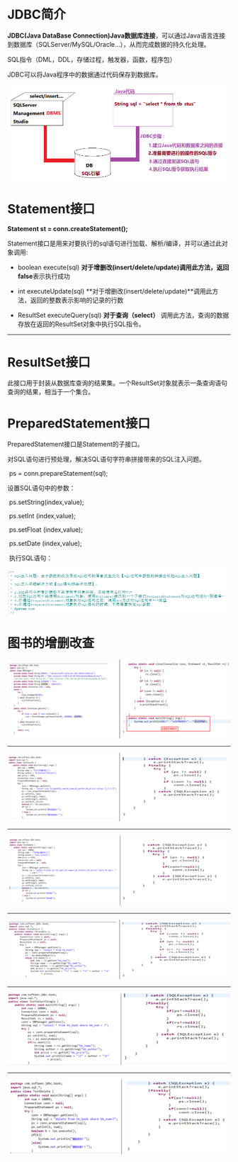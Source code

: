 # JDBC简介

**JDBC(Java DataBase Connection)Java数据库连接**，可以通过Java语言连接到数据库（SQLServer/MySQL/Oracle…），从而完成数据的持久化处理。

SQL指令（DML，DDL，存储过程，触发器，函数，程序包）

JDBC可以将Java程序中的数据通过代码保存到数据库。

![](img/6-1.png)

# Statement接口

**Statement st = conn.createStatement();**

Statement接口是用来对要执行的sql语句进行加载、解析/编译，并可以通过此对象调用:

- boolean execute(sql)  **对于增删改(insert/delete/update)**调用此方法，返回**false**表示执行成功

- int executeUpdate(sql)  **对于增删改(insert/delete/update)**调用此方法，返回的整数表示影响的记录的行数

- ResultSet executeQuery(sql) **对于查询（select）** 调用此方法，查询的数据存放在返回的ResultSet对象中执行SQL指令。

** **

# ResultSet接口

此接口用于封装从数据库查询的结果集。一个ResultSet对象就表示一条查询语句查询的结果，相当于一个集合。

# PreparedStatement接口

PreparedStatement接口是Statement的子接口。

对SQL语句进行预处理，解决SQL语句字符串拼接带来的SQL注入问题。

​     ps = conn.prepareStatement(sql);

设置SQL语句中的参数：

​     ps.setString(index,value);

​	ps.setInt (index,value);

​	ps.setFloat (index,value);

​	ps.setDate (index,value);

​	执行SQL语句：

![](img/6-2.png)

# 图书的增删改查

![](img/6-3.png)

---

![](img/6-4.png)

---

![](img/6-5.png)

---

![](img/6-6.png)

---

![](img/6-7.png)

---

![](img/6-8.png)

